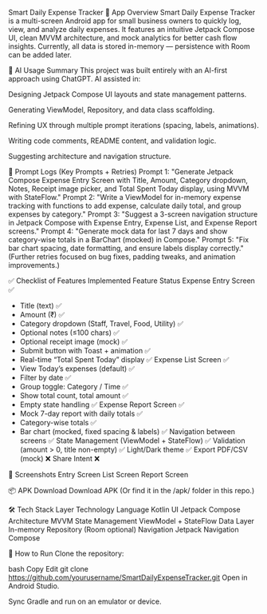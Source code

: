 Smart Daily Expense Tracker
📌 App Overview
Smart Daily Expense Tracker is a multi-screen Android app for small business owners to quickly log, view, and analyze daily expenses.
It features an intuitive Jetpack Compose UI, clean MVVM architecture, and mock analytics for better cash flow insights.
Currently, all data is stored in-memory — persistence with Room can be added later.

🤖 AI Usage Summary
This project was built entirely with an AI-first approach using ChatGPT.
AI assisted in:

Designing Jetpack Compose UI layouts and state management patterns.

Generating ViewModel, Repository, and data class scaffolding.

Refining UX through multiple prompt iterations (spacing, labels, animations).

Writing code comments, README content, and validation logic.

Suggesting architecture and navigation structure.

📜 Prompt Logs (Key Prompts + Retries)
Prompt 1: "Generate Jetpack Compose Expense Entry Screen with Title, Amount, Category dropdown, Notes, Receipt image picker, and Total Spent Today display, using MVVM with StateFlow."
Prompt 2: "Write a ViewModel for in-memory expense tracking with functions to add expense, calculate daily total, and group expenses by category."
Prompt 3: "Suggest a 3-screen navigation structure in Jetpack Compose with Expense Entry, Expense List, and Expense Report screens."
Prompt 4: "Generate mock data for last 7 days and show category-wise totals in a BarChart (mocked) in Compose."
Prompt 5: "Fix bar chart spacing, date formatting, and ensure labels display correctly."
(Further retries focused on bug fixes, padding tweaks, and animation improvements.)

✅ Checklist of Features Implemented
Feature	Status
Expense Entry Screen	✅
- Title (text)	✅
- Amount (₹)	✅
- Category dropdown (Staff, Travel, Food, Utility)	✅
- Optional notes (≤100 chars)	✅
- Optional receipt image (mock)	✅
- Submit button with Toast + animation	✅
- Real-time “Total Spent Today” display	✅
Expense List Screen	✅
- View Today’s expenses (default)	✅
- Filter by date	✅
- Group toggle: Category / Time	✅
- Show total count, total amount	✅
- Empty state handling	✅
Expense Report Screen	✅
- Mock 7-day report with daily totals	✅
- Category-wise totals	✅
- Bar chart (mocked, fixed spacing & labels)	✅
Navigation between screens	✅
State Management (ViewModel + StateFlow)	✅
Validation (amount > 0, title non-empty)	✅
Light/Dark theme	✅
Export PDF/CSV (mock)	❌
Share Intent	❌

📱 Screenshots
Entry Screen	List Screen	Report Screen
		

📦 APK Download
Download APK
(Or find it in the /apk/ folder in this repo.)

🛠️ Tech Stack
Layer	Technology
Language	Kotlin
UI	Jetpack Compose
Architecture	MVVM
State Management	ViewModel + StateFlow
Data Layer	In-memory Repository (Room optional)
Navigation	Jetpack Navigation Compose

🚀 How to Run
Clone the repository:

bash
Copy
Edit
git clone https://github.com/yourusername/SmartDailyExpenseTracker.git
Open in Android Studio.

Sync Gradle and run on an emulator or device.

